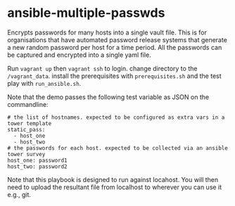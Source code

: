 # ansible-multiple-passwds

Encrypts passwords for many hosts into a single vault file. This is for organisations that have automated 
password release systems that generate a new random password per host for a time period. All the passwords
can be captured and encrypted into a single yaml file. 

Run `vagrant up` then `vagrant ssh` to login. change directory to the `/vagrant_data`. 
install the prerequisites with `prerequisites.sh` and the test play with `run_ansible.sh`. 

Note that the demo passes the following test variable as JSON on the commandline:

```
# the list of hostnames. expected to be configured as extra vars in a tower template
static_pass:
  - host_one
  - host_two
# the passwords for each host. expected to be collected via an ansible tower survey
host_one: password1
host_two: password2
```

Note that this playbook is designed to run against locahost. You will then need to upload the resultant file 
from localhost to wherever you can use it e.g., git. 
